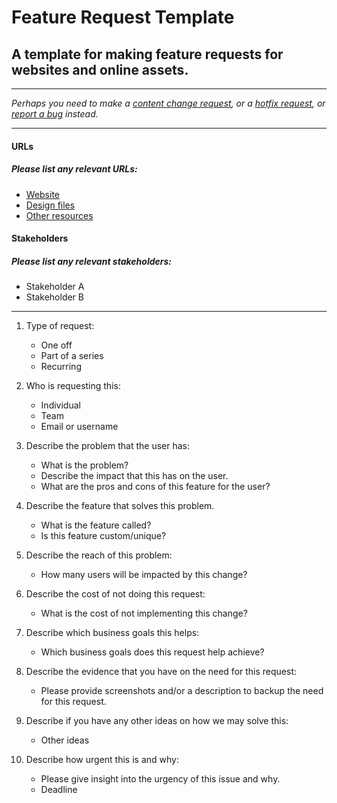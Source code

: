 # Feature Request Template

## A template for making feature requests for websites and online assets.
---

_Perhaps you need to make a [content change request](/content-change-request.md), or a [hotfix request](/hotfix-request.md), or [report a bug](/report-bug.md) instead._

---

#### URLs
##### Please list any relevant URLs:
   * [Website](#)
   * [Design files](#)
   * [Other resources]()

#### Stakeholders
##### Please list any relevant stakeholders:
   * Stakeholder A
   * Stakeholder B

---

1. Type of request:
    * One off
    * Part of a series
    * Recurring

2. Who is requesting this:
    * Individual
    * Team
    * Email or username

3. Describe the problem that the user has:
    * What is the problem?
    * Describe the impact that this has on the user.
    * What are the pros and cons of this feature for the user?

4. Describe the feature that solves this problem.
    * What is the feature called?
    * Is this feature custom/unique?

5. Describe the reach of this problem:
    * How many users will be impacted by this change?

6. Describe the cost of not doing this request:
    * What is the cost of not implementing this change?

7. Describe which business goals this helps:
    * Which business goals does this request help achieve?

8. Describe the evidence that you have on the need for this request:
    * Please provide screenshots and/or a description to backup the need for this request.

9. Describe if you have any other ideas on how we may solve this:
    * Other ideas

10. Describe how urgent this is and why:
    * Please give insight into the urgency of this issue and why.
    * Deadline
